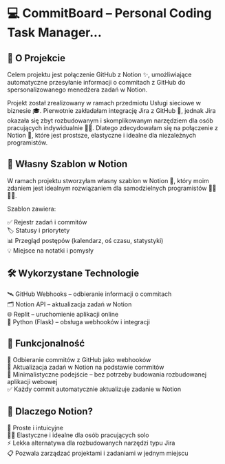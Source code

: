 # 💻 CommitBoard – Personal Coding Task Manager...

## 📖 O Projekcie
Celem projektu jest połączenie GitHub z Notion ✨, umożliwiające automatyczne przesyłanie informacji o commitach z GitHub do spersonalizowanego menedżera zadań w Notion.

Projekt został zrealizowany w ramach przedmiotu Usługi sieciowe w biznesie 🎓. Pierwotnie zakładałam integrację Jira z GitHub 🔄, jednak Jira okazała się zbyt rozbudowanym i skomplikowanym narzędziem dla osób pracujących indywidualnie 🙅‍♀️. Dlatego zdecydowałam się na połączenie z Notion 📝, które jest prostsze, elastyczne i idealne dla niezależnych programistów.

## 📝 Własny Szablon w Notion
W ramach projektu stworzyłam własny szablon w Notion 🎨, który moim zdaniem jest idealnym rozwiązaniem dla samodzielnych programistów 👩‍💻👨‍💻.

Szablon zawiera:

✅ Rejestr zadań i commitów  
🏷️ Statusy i priorytety  
📊 Przegląd postępów (kalendarz, oś czasu, statystyki)  
💡 Miejsce na notatki i pomysły  

## 🛠️ Wykorzystane Technologie
🛰️ GitHub Webhooks – odbieranie informacji o commitach  
🗂️ Notion API – aktualizacja zadań w Notion  
🌐 Replit – uruchomienie aplikacji online  
🐍 Python (Flask) – obsługa webhooków i integracji  

## 🚀 Funkcjonalność
🔄 Odbieranie commitów z GitHub jako webhooków  
📝 Aktualizacja zadań w Notion na podstawie commitów  
🧩 Minimalistyczne podejście – bez potrzeby budowania rozbudowanej aplikacji webowej  
✅ Każdy commit automatycznie aktualizuje zadanie w Notion

## 🤔 Dlaczego Notion?
🎯 Proste i intuicyjne  
🧑‍💻 Elastyczne i idealne dla osób pracujących solo  
⚡ Lekka alternatywa dla rozbudowanych narzędzi typu Jira  
📋 Pozwala zarządzać projektami i zadaniami w jednym miejscu
